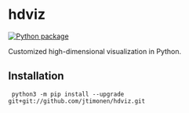 # hdviz

[![Python package](https://github.com/jtimonen/hdviz/actions/workflows/python-package.yml/badge.svg)](https://github.com/jtimonen/hdviz/actions/workflows/python-package.yml)

Customized high-dimensional visualization in Python.

## Installation

```
 python3 -m pip install --upgrade git+git://github.com/jtimonen/hdviz.git
```
